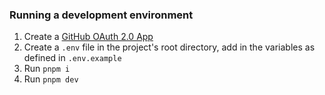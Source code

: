 ### Running a development environment
1. Create a [GitHub OAuth 2.0 App](https://docs.github.com/en/apps/oauth-apps/building-oauth-apps/creating-an-oauth-app)
2. Create a `.env` file in the project's root directory, add in the variables as defined in `.env.example`
3. Run `pnpm i`
4. Run `pnpm dev`